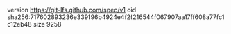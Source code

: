 version https://git-lfs.github.com/spec/v1
oid sha256:717602893236e339196b4924e4f2f216544f067907aa17ff608a77fc1c12eb48
size 9258
